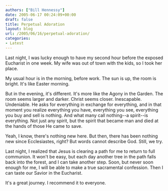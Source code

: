 ```yaml
---
authors: ["Bill Hennessy"]
date: 2005-06-17 00:24:09+00:00
draft: false
title: Perpetual Adoration
layout: blog
url: /2005/06/16/perpetual-adoration/
categories:
- Latest
---
```


Last night, I was lucky enough to have my second hour before the exposed Eucharist in one week.  My wife was out of town with the kids, so I took her place.

My usual hour is in the morning, before work.  The sun is up, the room is bright.  It's like Easter morning.

But in the evening, it's different.  It's more like the Agony in the Garden.  The room seems larger and darker.  Christ seems closer.  Inescapable.  Undeniable.  He asks for everything in exchange for everything, and in that moment you realize everything you have, everything you see, everything you buy and sell is nothing.  And what many call nothing--a spirit--is everything.  Not just any spirit, but the spirit that became man and died at the hands of those He came to save.

Yeah, I know, there's nothing new here.  But then, there has been nothing new since Ecclesiastes, right?  But words cannot describe God.  Still, we try.

Last night, I realized that Jesus is clearing a path for me to return to full communion.  It won't be easy, but each day another tree in the path falls back into the forest, and I can take another step.  Soon, but never soon enough for me,  I will be able to make a true sacramental confession.  Then I can taste our Savior in the Eucharist.

It's a great journey.  I recommend it to everyone.  
